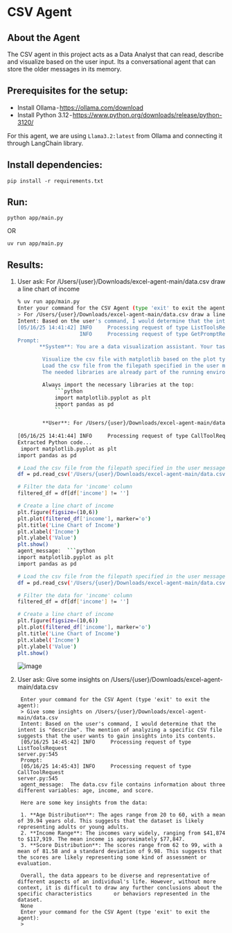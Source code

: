 # CSV Agent

## About the Agent
The CSV agent in this project acts as a Data Analyst that can read, describe and visualize based on the user input. Its a conversational agent that can store the older messages in its memory.

## Prerequisites for the setup:
- Install Ollama - https://ollama.com/download
- Install Python 3.12 - https://www.python.org/downloads/release/python-3120/

For this agent, we are using `Llama3.2:latest` from Ollama and connecting it through LangChain library.

## Install dependencies:
```
pip install -r requirements.txt
```

## Run:
```
python app/main.py
```
OR 
```
uv run app/main.py
```

## Results:

1. User ask: For /Users/{user}/Downloads/excel-agent-main/data.csv draw a line chart of income

    ```bash
    % uv run app/main.py
    Enter your command for the CSV Agent (type 'exit' to exit the agent): 
    > For /Users/{user}/Downloads/excel-agent-main/data.csv draw a line chart of income
    Intent: Based on the user's command, I would determine that the intent is "visualize". The mention of drawing a line chart and referencing a specific CSV file suggests that the user wants to visualize data from the CSV file.
    [05/16/25 14:41:42] INFO     Processing request of type ListToolsRequest                                                                                                                                     server.py:545
                        INFO     Processing request of type GetPromptRequest                                                                                                                                     server.py:545
    Prompt: 
           **System**: You are a data visualization assistant. Your task is to generate Python scripts wrapped in ```python...``` that visualize data using matplotlib and pandas.
    
            Visualize the csv file with matplotlib based on the plot type specified.
            Load the csv file from the filepath specified in the user message and use the data to create a plot.
            The needed libraries are already part of the running environment, so you don't need to install them.
    
            Always import the necessary libraries at the top:
                ```python
                import matplotlib.pyplot as plt
                import pandas as pd
                ```
    
            **User**: For /Users/{user}/Downloads/excel-agent-main/data.csv draw a line chart of income
        
    [05/16/25 14:41:44] INFO     Processing request of type CallToolRequest                                                                                                                                      server.py:545
    Extracted Python code... 
     import matplotlib.pyplot as plt
    import pandas as pd
    
    # Load the csv file from the filepath specified in the user message
    df = pd.read_csv('/Users/{user}/Downloads/excel-agent-main/data.csv')
    
    # Filter the data for 'income' column
    filtered_df = df[df['income'] != '']
    
    # Create a line chart of income
    plt.figure(figsize=(10,6))
    plt.plot(filtered_df['income'], marker='o')
    plt.title('Line Chart of Income')
    plt.xlabel('Income')
    plt.ylabel('Value')
    plt.show()
    agent_message:  ```python
    import matplotlib.pyplot as plt
    import pandas as pd
    
    # Load the csv file from the filepath specified in the user message
    df = pd.read_csv('/Users/{user}/Downloads/excel-agent-main/data.csv')
    
    # Filter the data for 'income' column
    filtered_df = df[df['income'] != '']
    
    # Create a line chart of income
    plt.figure(figsize=(10,6))
    plt.plot(filtered_df['income'], marker='o')
    plt.title('Line Chart of Income')
    plt.xlabel('Income')
    plt.ylabel('Value')
    plt.show()
    ```
    ![image](https://github.com/user-attachments/assets/e0994a98-db1f-4861-9b1f-620b8ae52c75)

2. User ask: Give some insights on /Users/{user}/Downloads/excel-agent-main/data.csv

   ```
    Enter your command for the CSV Agent (type 'exit' to exit the agent): 
    > Give some insights on /Users/{user}/Downloads/excel-agent-main/data.csv
    Intent: Based on the user's command, I would determine that the intent is "describe". The mention of analyzing a specific CSV file suggests that the user wants to gain insights into its contents.
    [05/16/25 14:45:42] INFO     Processing request of type ListToolsRequest                                                                                                                                     server.py:545
    Prompt: 
    [05/16/25 14:45:43] INFO     Processing request of type CallToolRequest                                                                                                                                      server.py:545
    agent_message:  The data.csv file contains information about three different variables: age, income, and score.
    
    Here are some key insights from the data:
    
    1. **Age Distribution**: The ages range from 20 to 60, with a mean of 39.94 years old. This suggests that the dataset is likely representing adults or young adults.
    2. **Income Range**: The incomes vary widely, ranging from $41,874 to $117,919. The mean income is approximately $77,847.
    3. **Score Distribution**: The scores range from 62 to 99, with a mean of 81.58 and a standard deviation of 9.98. This suggests that the scores are likely representing some kind of assessment or evaluation.
    
    Overall, the data appears to be diverse and representative of different aspects of an individual's life. However, without more context, it is difficult to draw any further conclusions about the specific characteristics       or behaviors represented in the dataset.
    None
    Enter your command for the CSV Agent (type 'exit' to exit the agent): 
    >
   ```

